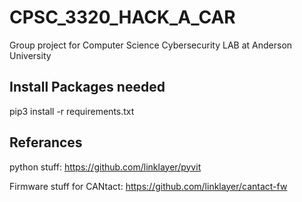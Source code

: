 # CPSC_3320_HACK_A_CAR
Group project for Computer Science Cybersecurity LAB at Anderson University





## Install Packages needed
 pip3 install -r requirements.txt
 
 
 ## Referances
 


python stuff: https://github.com/linklayer/pyvit
 
Firmware stuff for CANtact:  https://github.com/linklayer/cantact-fw